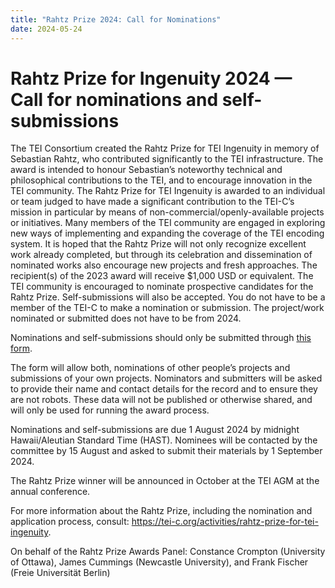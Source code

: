 ```yaml
---
title: "Rahtz Prize 2024: Call for Nominations"
date: 2024-05-24
---
```

# Rahtz Prize for Ingenuity 2024 — Call for nominations and self\-submissions


The TEI Consortium created the Rahtz Prize for TEI Ingenuity in memory of Sebastian Rahtz, who contributed significantly to the TEI infrastructure. The award is intended to honour Sebastian’s noteworthy technical and philosophical contributions to the TEI, and to encourage innovation in the TEI community. The Rahtz Prize for TEI Ingenuity is awarded to an individual or team judged to have made a significant contribution to the TEI\-C’s mission in particular by means of non\-commercial/openly\-available projects or initiatives. Many members of the TEI community are engaged in exploring new ways of implementing and expanding the coverage of the TEI encoding system. It is hoped that the Rahtz Prize will not only recognize excellent work already completed, but through its celebration and dissemination of nominated works also encourage new projects and fresh approaches. The recipient(s) of the 2023 award will receive $1,000 USD or equivalent.
The TEI community is encouraged to nominate prospective candidates for the Rahtz Prize. Self\-submissions will also be accepted. You do not have to be a member of the TEI\-C to make a nomination or submission. The project/work nominated or submitted does not have to be from 2024\.


Nominations and self\-submissions should only be submitted through [this form](https://docs.google.com/forms/d/e/1FAIpQLSfSiNV343f6eq4sbx7ZDkXzqRmzfokAqQhcL0oWT59scfinaw/viewform?usp=sf_link).


The form will allow both, nominations of other people’s projects and submissions of your own projects. Nominators and submitters will be asked to provide their name and contact details for the record and to ensure they are not robots. These data will not be published or otherwise shared, and will only be used for running the award process.


Nominations and self\-submissions are due 1 August 2024 by midnight Hawaii/Aleutian Standard Time (HAST). Nominees will be contacted by the committee by 15 August and asked to submit their materials by 1 September 2024\.


The Rahtz Prize winner will be announced in October at the TEI AGM at the annual conference.


For more information about the Rahtz Prize, including the nomination and application process, consult: [https://tei\-c.org/activities/rahtz\-prize\-for\-tei\-ingenuity](https://tei-c.org/activities/rahtz-prize-for-tei-ingenuity).


On behalf of the Rahtz Prize Awards Panel: Constance Crompton (University of Ottawa), James Cummings (Newcastle University), and Frank Fischer (Freie Universität Berlin)


